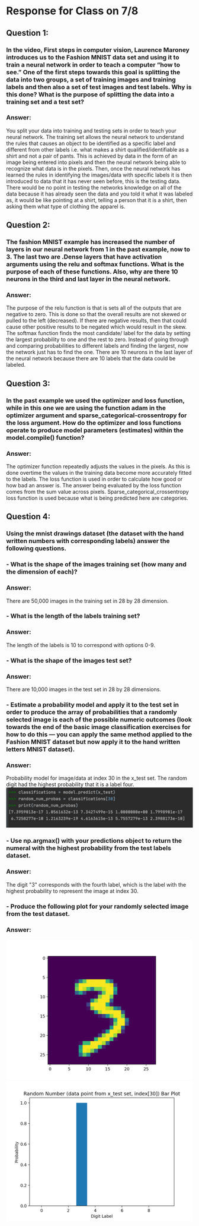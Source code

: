 # Response for Class on 7/8

## Question 1: 
### In the video, First steps in computer vision, Laurence Maroney introduces us to the Fashion MNIST data set and using it to train a neural network in order to teach a computer “how to see.”  One of the first steps towards this goal is splitting the data into two groups, a set of training images and training labels and then also a set of test images and test labels.  Why is this done?  What is the purpose of splitting the data into a training set and a test set?

### Answer:
  You split your data into training and testing sets in order to teach your neural network. The training set allows the neural network to understand the rules that causes an object to be identified as a specific label and different from other labels i.e. what makes a shirt qualified/identifiable as a shirt and not a pair of pants. This is achieved by data in the form of an image being entered into pixels and then the neural network being able to recognize what data is in the pixels. Then, once the neural network has learned the rules in identifying the images/data with specific labels it is then introduced to data that it has never seen before, this is the testing data. There would be no point in testing the networks knowledge on all of the data because it has already seen the data and you told it what it was labeled as, it would be like pointing at a shirt, telling a person that it is a shirt, then asking them what type of clothing the apparel is.
  
## Question 2:
### The fashion MNIST example has increased the number of layers in our neural network from 1 in the past example, now to 3.  The last two are .Dense layers that have activation arguments using the relu and softmax functions.  What is the purpose of each of these functions.  Also, why are there 10 neurons in the third and last layer in the neural network.

### Answer:
  The purpose of the relu function is that is sets all of the outputs that are negative to zero. This is done so that the overall results are not skewed or pulled to the left (decreased). If there are negative results, then that could cause other positive results to be negated which would result in the skew. The softmax function finds the most candidate/ label for the data by setting the largest probability to one and the rest to zero. Instead of going through and comparing probabilities to different labels and finding the largest, now the network just has to find the one. There are 10 neurons in the last layer of the neural network because there are 10 labels that the data could be labeled.
  
## Question 3:
### In the past example we used the optimizer and loss function, while in this one we are using the function adam in the optimizer argument and sparse_categorical-crossentropy for the loss argument.  How do the optimizer and loss functions operate to produce model parameters (estimates) within the model.compile() function?

### Answer:
  The optimizer function repeatedly adjusts the values in the pixels. As this is done overtime the values in the training data become more accurately fitted to the labels.   The loss function is used in order to calculate how good or how bad an answer is. The answer being evaluated by the loss function comes from the sum value across pixels.   Sparse_categorical_crossentropy loss function is used because what is being predicted here are categories.
  
## Question 4:
### Using the mnist drawings dataset (the dataset with the hand written numbers with corresponding labels) answer the following questions.

### - What is the shape of the images training set (how many and the dimension of each)?

### Answer:
  There are 50,000 images in the training set in 28 by 28 dimension.

### - What is the length of the labels training set?

### Answer:
  The length of the labels is 10 to correspond with options 0-9.

### - What is the shape of the images test set?

### Answer:
  There are 10,000 images in the test set in 28 by 28 dimensions.
  
### - Estimate a probability model and apply it to the test set in order to produce the array of probabilities that a randomly selected image is each of the possible numeric outcomes (look towards the end of the basic image classification exercises for how to do this — you can apply the same method applied to the Fashion MNIST dataset but now apply it to the hand written letters MNIST dataset).

### Answer: 
  Probability model for image/data at index 30 in the x_test set. The random digit had the highest probability that it is a label four. 
  ![](DATA310_Resp7_8pt3.png)
  
### - Use np.argmax() with your predictions object to return the numeral with the highest probability from the test labels dataset.

### Answer:
  The digit "3" corresponds with the fourth label, which is the label with the highest probability to represent the image at index 30.

### - Produce the following plot for your randomly selected image from the test dataset.

### Answer:
  ![](DATA310_Resp7_8.png)      ![](DATA310_Resp7_8pt2.png)

